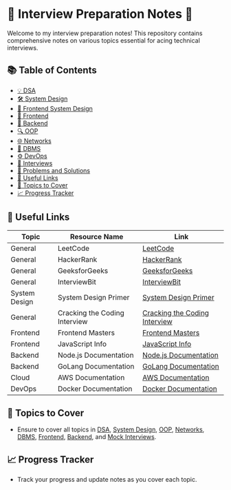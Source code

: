 # 🌟 Interview Preparation Notes 🌟

Welcome to my interview preparation notes! This repository contains comprehensive notes on various topics essential for acing technical interviews.

## 📚 Table of Contents

- [💡 DSA](./DSA/README.md)
- [🛠️ System Design](./SystemDesign/README.md)
- [🎨 Frontend System Design](./FrontendSystemDesign/README.md)
- [🎨 Frontend](./Frontend/README.md)
- [🔧 Backend](./Backend/README.md)
- [🔍 OOP](./OOP/README.md)
- [🌐 Networks](./Networks/README.md)
- [💾 DBMS](./DBMS/README.md)
- [⚙️ DevOps](./DevOps/README.md)
- [🤖 Interviews](./Interviews/README.md)
- [🧩 Problems and Solutions](./ProblemsAndSolutions/README.md)
- [🔗 Useful Links](#-useful-links)
- [🎯 Topics to Cover](#-topics-to-cover)
- [📈 Progress Tracker](#-progress-tracker)

## 🔗 Useful Links

| Topic         | Resource Name                 | Link                                                                         |
| ------------- | ----------------------------- | ---------------------------------------------------------------------------- |
| General       | LeetCode                      | [LeetCode](https://leetcode.com/)                                            |
| General       | HackerRank                    | [HackerRank](https://www.hackerrank.com/)                                    |
| General       | GeeksforGeeks                 | [GeeksforGeeks](https://www.geeksforgeeks.org/)                              |
| General       | InterviewBit                  | [InterviewBit](https://www.interviewbit.com/)                                |
| System Design | System Design Primer          | [System Design Primer](https://github.com/donnemartin/system-design-primer)  |
| General       | Cracking the Coding Interview | [Cracking the Coding Interview](https://www.crackingthecodinginterview.com/) |
| Frontend      | Frontend Masters              | [Frontend Masters](https://frontendmasters.com/)                             |
| Frontend      | JavaScript Info               | [JavaScript Info](https://javascript.info/)                                  |
| Backend       | Node.js Documentation         | [Node.js Documentation](https://nodejs.org/en/docs/)                         |
| Backend       | GoLang Documentation          | [GoLang Documentation](https://golang.org/doc/)                              |
| Cloud         | AWS Documentation             | [AWS Documentation](https://docs.aws.amazon.com/)                            |
| DevOps        | Docker Documentation          | [Docker Documentation](https://docs.docker.com/)                             |

## 🎯 Topics to Cover

- Ensure to cover all topics in [DSA](./DSA/README.md), [System Design](./SystemDesign/README.md), [OOP](./OOP/README.md), [Networks](./Networks/README.md), [DBMS](./DBMS/README.md), [Frontend](./Frontend/README.md), [Backend](./Backend/README.md), and [Mock Interviews](./MockInterviews/README.md).

## 📈 Progress Tracker

- Track your progress and update notes as you cover each topic.
